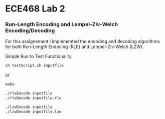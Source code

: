 # ECE468 Lab 2
### Run-Length Encoding and Lempel-Ziv-Welch Encoding/Decoding

For this assignement I implemented the encoding and decoding algorithms for both Run-Length Endocing (RLE) and Lempel-Ziv-Welch (LZW).

Simple Run to Test Functionality

```bash
sh testScript.sh inputfile
```

or

```bash
make

./rleEncode inputfile
./rleDecode inputfile.rle

./lzwEncode inputfile
./lzwDecode inputfile.lzw

```